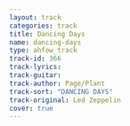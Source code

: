 ```yaml
---
layout: track
categories: track
title: Dancing Days
name: dancing-days
type: ahfow_track
track-id: 366
track-lyrics: 
track-guitar: 
track-author: Page/Plant
track-sort: "DANCING DAYS"
track-original: Led Zeppelin
cover: true
---
```

